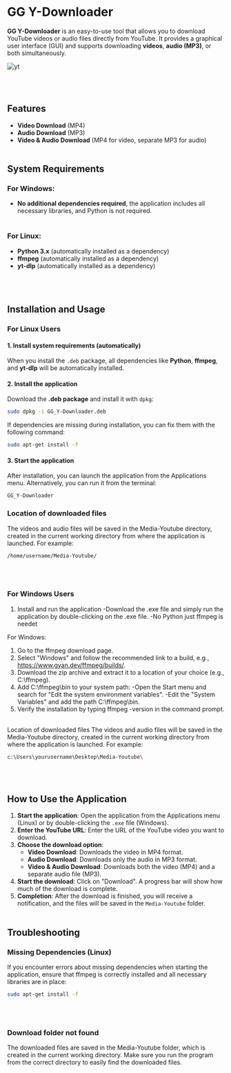 # GG Y-Downloader

**GG Y-Downloader** is an easy-to-use tool that allows you to download YouTube videos or audio files directly from YouTube. It provides a graphical user interface (GUI) and supports downloading **videos**, **audio (MP3)**, or both simultaneously.

![yt](https://github.com/user-attachments/assets/0e49ca6a-a913-4e3d-9fb1-6731492dc515)



<br><br>
## Features
- **Video Download** (MP4)
- **Audio Download** (MP3)
- **Video & Audio Download** (MP4 for video, separate MP3 for audio)
<br><br>
## System Requirements

### For Windows:
- **No additional dependencies required**, the application includes all necessary libraries, and Python is not required.
<br><br>
### For Linux:
- **Python 3.x** (automatically installed as a dependency)
- **ffmpeg** (automatically installed as a dependency)
- **yt-dlp** (automatically installed as a dependency)
<br><br>
<br><br>
## Installation and Usage

### For **Linux** Users

#### 1. Install system requirements (automatically)
When you install the `.deb` package, all dependencies like **Python**, **ffmpeg**, and **yt-dlp** will be automatically installed.

#### 2. Install the application
Download the **.deb package** and install it with `dpkg`:

```bash
sudo dpkg -i GG_Y-Downloader.deb
```

If dependencies are missing during installation, you can fix them with the following command:

```bash
sudo apt-get install -f

```

#### 3. Start the application

After installation, you can launch the application from the Applications menu. Alternatively, you can run it from the terminal:

```bash
GG_Y-Downloader


```

### Location of downloaded files
The videos and audio files will be saved in the Media-Youtube directory, created in the current working directory from where the application is launched. For example:

```bash
/home/username/Media-Youtube/

```
<br><br>

### For Windows Users

1. Install and run the application
-Download the .exe file and simply run the application by double-clicking on the .exe file.
-No Python just ffmpeg is needet

For Windows:
1. Go to the ffmpeg download page.
2. Select "Windows" and follow the recommended link to a build, e.g., https://www.gyan.dev/ffmpeg/builds/.
3. Download the zip archive and extract it to a location of your choice (e.g., C:\ffmpeg).
4. Add C:\ffmpeg\bin to your system path:
-Open the Start menu and search for "Edit the system environment variables".
-Edit the "System Variables" and add the path C:\ffmpeg\bin.
5. Verify the installation by typing ffmpeg -version in the command prompt.
<br><br>

Location of downloaded files
The videos and audio files will be saved in the Media-Youtube directory, created in the current working directory from where the application is launched. For example:

```bash
c:\Users\yourusername\Desktop\Media-Youtube\

```
<br><br>
## How to Use the Application

1. **Start the application**: Open the application from the Applications menu (Linux) or by double-clicking the `.exe` file (Windows).
2. **Enter the YouTube URL**: Enter the URL of the YouTube video you want to download.
3. **Choose the download option**:
   - **Video Download**: Downloads the video in MP4 format.
   - **Audio Download**: Downloads only the audio in MP3 format.
   - **Video & Audio Download**: Downloads both the video (MP4) and a separate audio file (MP3).
4. **Start the download**: Click on "Download". A progress bar will show how much of the download is complete.
5. **Completion**: After the download is finished, you will receive a notification, and the files will be saved in the `Media-Youtube` folder.
<br><br>

## Troubleshooting

### Missing Dependencies (Linux)

If you encounter errors about missing dependencies when starting the application, ensure that ffmpeg is correctly installed and all necessary libraries are in place:

```bash
sudo apt-get install -f


```
<br><br>

### Download folder not found

The downloaded files are saved in the Media-Youtube folder, which is created in the current working directory. Make sure you run the program from the correct directory to easily find the downloaded files.
